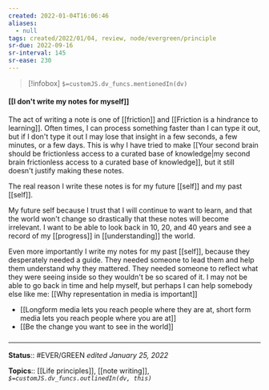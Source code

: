 ```yaml
---
created: 2022-01-04T16:06:46 
aliases:
  - null
tags: created/2022/01/04, review, node/evergreen/principle   
sr-due: 2022-09-16
sr-interval: 145
sr-ease: 230
---
```

> [!infobox]
`$=customJS.dv_funcs.mentionedIn(dv)`

#### [[I don't write my notes for myself]] 

The act of writing a note is one of [[friction]] and [[Friction is a hindrance to learning]].
Often times, I can process something faster than I can type it out,
but if I don't type it out I may lose that insight in a few seconds, a few minutes, or a few days. 
This is why I have tried to make [[Your second brain should be frictionless access to a curated base of knowledge|my second brain frictionless access to a curated base of knowledge]], but it still doesn't justify making these notes.

The real reason I write these notes is for my future [[self]] and my past [[self]].

My future self because I trust that I will continue to want to learn, and that the world won't change so drastically that these notes will become irrelevant. I want to be able to look back in 10, 20, and 40 years and see a record of my [[progress]] in [[understanding]] the world.

Even more importantly I write my notes for my past [[self]], because they desperately needed a guide. They needed someone to lead them and help them understand why they mattered. They needed someone to reflect what they were seeing inside so they wouldn't be so scared of it. I may not be able to go back in time and help myself, but perhaps I can help somebody else like me:
[[Why representation in media is important]]

- [[Longform media lets you reach people where they are at, short form media lets you reach people where you are at]]
- [[Be the change you want to see in the world]]

### <hr class="footnote"/>

**Status**:: #EVER/GREEN 
*edited January 25, 2022*

**Topics**:: [[Life principles]], [[note writing]], 
*`$=customJS.dv_funcs.outlinedIn(dv, this)`*
